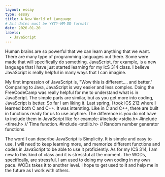 ```yaml
---
layout: essay
type: essay
title: A New World of Language
# All dates must be YYYY-MM-DD format!
date: 2020-01-20
labels:
  - JavaScript
---
```


  Human brains are so powerful that we can learn anything that we want. There are many type of programming languages out there. Some were made that will specifically do something. JavaScript, for example, is a new language that I have just started learning for my IcS 314 class. I believe JavaScript is really helpful in many ways that I can imagine.

  My first impression of JavaScript is, "Wow this is different.... and better." Comparing to Java, JavaScript is way easier and less complex. Doing the FreeCodeCamp was really helpful for me to understand what is in JavaScript. The simple parts are similar, but as you get more into coding, JavaScript is better. So far I am liking it. Last spring, I took ICS 212 where I learned both C and C++. It was intersting. Like in C and C++, there are built in functions ready for us to use anytime. The difference is you do not have to include them in JavaScript like for example:
  #include <stdio.h>
  #include <time.h> // Time function.
  #include <stdlib.h> // Random number generator functions.
  
  The word I can describe JavaScript is Simplicity. It is simple and easy to use. I will need to keep learning more, and memorize different functions and codes in JavaScript to be able to use it proficiently. As for my ICS 314, I am new to this kind of class and it is stressful at the moment. The WODs, specifically, are stressful. I am used to doing my own coding in my own pace. WODs takes it to another level. I hope to get used to it and help me in the future as I work with others.


